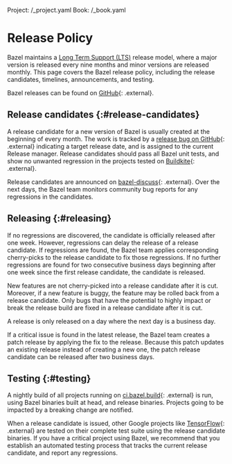 Project: /_project.yaml
Book: /_book.yaml

# Release Policy

Bazel maintains a
[Long Term Support (LTS)](/release/versioning)
release model, where a major version is released every nine months and minor
versions are released monthly. This page covers the Bazel release policy,
including the release candidates, timelines, announcements, and testing.

Bazel releases can be found on
[GitHub](https://github.com/bazelbuild/bazel/releases){: .external}.

## Release candidates {:#release-candidates}

A release candidate for a new version of Bazel is usually created at the
beginning of every month. The work is tracked by a
[release bug on GitHub](https://github.com/bazelbuild/bazel/issues?q=is%3Aissue+is%3Aopen+label%3Arelease){: .external}
indicating a target release date, and is assigned to the current Release manager.
Release candidates should pass all Bazel unit tests, and show no unwanted
regression in the projects tested on [Buildkite](https://buildkite.com/bazel){: .external}.

Release candidates are announced on
[bazel-discuss](https://groups.google.com/g/bazel-discuss){: .external}.
Over the next days, the Bazel team monitors community bug reports for any
regressions in the candidates.

## Releasing {:#releasing}

If no regressions are discovered, the candidate is officially released after
one week. However, regressions can delay the release of a release candidate. If
regressions are found, the Bazel team applies corresponding cherry-picks to the
release candidate to fix those regressions. If no further regressions are found
for two consecutive business days beginning after one week since the first
release candidate, the candidate is released.

New features are not cherry-picked into a release candidate after it is cut.
Moreover, if a new feature is buggy, the feature may be rolled back from a
release candidate. Only bugs that have the potential to highly impact or break
the release build are fixed in a release candidate after it is cut.

A release is only released on a day where the next day is a business day.

If a critical issue is found in the latest release, the Bazel team creates a
patch release by applying the fix to the release. Because this patch updates an
existing release instead of creating a new one, the patch release candidate can
be released after two business days.

## Testing {:#testing}

A nightly build of all projects running on
[ci.bazel.build](https://ci.bazel.build/){: .external} is run, using Bazel
binaries built at head, and release binaries. Projects going to be impacted by a
breaking change are notified.

When a release candidate is issued, other Google projects like
[TensorFlow](https://tensorflow.org){: .external} are tested on their complete
test suite using the release candidate binaries. If you have a critical project
using Bazel, we recommend that you establish an automated testing process that
tracks the current release candidate, and report any regressions.

